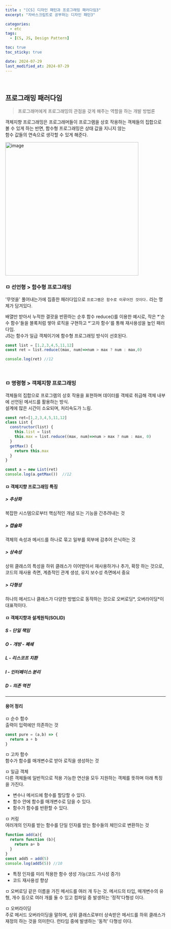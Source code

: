 ```yaml
---
title : "[CS] 디자인 패턴과 프로그래밍 패러다임3"
excerpt: "자바스크립트로 공부하는 디자인 패턴3"

categories:
  - etc
tags:
  - [CS, JS, Design Pattern]

toc: true
toc_sticky: true

date: 2024-07-29
last_modified_at: 2024-07-29
---
```

<br>

## 프로그래밍 패러다임

> 프로그래머에게 프로그래밍의 관점을 갖게 해주는 역할을 하는 개발 방법론  

객체지향 프로그래밍은 프로그래머들이 프로그램을 상호 작용하는 객체들의 집합으로 볼 수 있게 하는 반면, 함수형 프로그래밍은 상태 값을 지니지 않는  
함수 값들의 연속으로 생각할 수 있게 해준다.

<img width="418" alt="image" src="https://github.com/user-attachments/assets/4334fcd3-f09c-477e-b5b2-abc86120fc9f">

### ㅁ 선언형 > 함수형 프로그래밍

'무엇을' 풀어내는가에 집중한 패러다임으로 `프로그램은 함수로 이루어진 것이다.` 라는 명제가 담겨있다.  

배열만 받아서 누적한 결괏을 반환하는 순후 함수 reduce()를 이용한 예시로, 작은 *'순수 함수'들을 블록처럼 쌓아 로직을 구현하고 *'고차 함수'를 통해 재사용성을 높인 패러다임.  
JS는 함수가 일급 객체이기에 함수형 프로그래밍 방식이 선호된다.

```js
const list = [1,2,3,4,5,11,12]
const ret = list.reduce((max, num)=>num > max ? num : max,0)

console.log(ret) //12
```

<br/>

### ㅁ 명령형 > 객체지향 프로그래밍

객체들의 집합으로 프로그램의 상호 작용을 표현하며 데이터를 객체로 취급해 객체 내부에 선언된 메서드를 활용하는 방식.  
설계에 많은 시간이 소요되며, 처리속도가 느림.

```js
const ret=[1,2,3,4,5,11,12]
class List {
  constructor(list) {
    this.list = list
    this.max = list.reduce((max, num)=>num > max ? num : max, 0)
  }
  getMax() {
    return this.max
  }
}

const a = new List(ret)
console.log(a.getMax())  //12
```

#### ㅁ 객체지향 프로그래밍 특징

##### > 추상화
복잡한 시스템으로부터 핵심적인 개념 또는 기능을 간추려내는 것

##### > 캡슐화
객체의 속성과 메서드를 하나로 묶고 일부를 외부에 감추어 은닉하는 것

##### > 상속성
상위 클래스의 특성을 하위 클래스가 이어받아서 재사용하거나 추가, 확장 하는 것으로, 코드의 재사용 측면, 계층적인 관계 생성, 유지 보수성 측면에서 중요


##### > 다형성
하나의 메서드나 클래스가 다양한 방법으로 동작하는 것으로 오버로딩*, 오버라이딩*이 대표적이다.

#### ㅁ 객체지향과 설계원칙(SOLID)

##### S - 단일 책임
##### O - 개방 - 폐쇄
##### L - 리스코프 치환
##### I - 인터페이스 분리
##### D - 의존 역전


<hr/>

#### 용어 정리

ㅁ 순수 함수  
출력이 입력에만 의존하는 것

```js
const pure = (a,b) => {
  return a + b
}
```


ㅁ 고차 함수  
함수가 함수를 매개변수로 받아 로직을 생성하는 것  
  

ㅁ 일급 객체  
다른 객체들에 일반적으로 적용 가능한 연산을 모두 지원하는 객체를 뜻하며 아래 특징을 가진다.  
- 변수나 메서드에 함수를 할당할 수 있다.
- 함수 안에 함수를 매개변수로 담을 수 있다.
- 함수가 함수를 반환할 수 있다.  
  

ㅁ 커링  
여러개의 인자를 받는 함수를 단일 인자를 받는 함수들의 체인으로 변환하는 것  

```js
function add(a){
  return function (b){
    return a+ b
  }
}
const add5 = add(5)
console.log(add5(5)) //10
```

- 특정 인자를 미리 적용한 함수 생성 가능(코드 가시성 증가)
- 코드 재사용성 향상
  

ㅁ 오버로딩
같은 이름을 가진 메서드를 여러 개 두는 것. 메서드의 타입, 매개변수의 유형, 개수 등으로 여러 개를 둘 수 있고 컴파일 중 발생하는 '정적'다형성 이다.  

ㅁ 오버라이딩  
주로 메서드 오버라이딩을 말하며, 상위 클래스로부터 상속받은 메서드를 하위 클래스가 재정의 하는 것을 의미한다. 런타임 중에 발생하는 '동적' 다형성 이다.